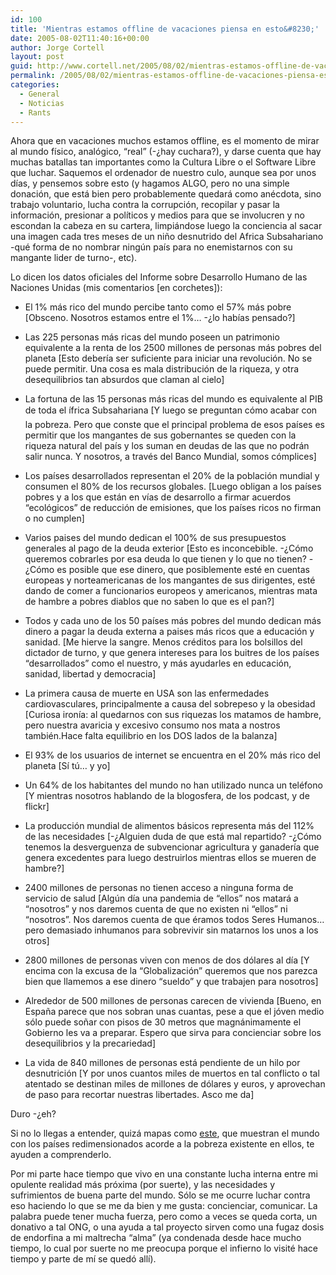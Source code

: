```yaml
---
id: 100
title: 'Mientras estamos offline de vacaciones piensa en esto&#8230;'
date: 2005-08-02T11:40:16+00:00
author: Jorge Cortell
layout: post
guid: http://www.cortell.net/2005/08/02/mientras-estamos-offline-de-vacaciones-piensa-esto/
permalink: /2005/08/02/mientras-estamos-offline-de-vacaciones-piensa-esto/
categories:
  - General
  - Noticias
  - Rants
---
```

Ahora que en vacaciones muchos estamos offline, es el momento de mirar al mundo fí­sico, analógico, &#8220;real&#8221; (-¿hay cuchara?), y darse cuenta que hay muchas batallas tan importantes como la Cultura Libre o el Software Libre que luchar. Saquemos el ordenador de nuestro culo, aunque sea por unos dí­as, y pensemos sobre esto (y hagamos ALGO, pero no una simple donación, que está bien pero probablemente quedará como anécdota, sino trabajo voluntario, lucha contra la corrupción, recopilar y pasar la información, presionar a polí­ticos y medios para que se involucren y no escondan la cabeza en su cartera, limpiándose luego la conciencia al sacar una imagen cada tres meses de un niño desnutrido del Africa Subsahariano -qué forma de no nombrar ningún paí­s para no enemistarnos con su mangante lider de turno-, etc).

Lo dicen los datos oficiales del Informe sobre Desarrollo Humano de las Naciones Unidas (mis comentarios [en corchetes]):

* El 1% más rico del mundo percibe tanto como el 57% más pobre [Obsceno. Nosotros estamos entre el 1%&#8230; -¿lo habí­as pensado?]
  
* Las 225 personas más ricas del mundo poseen un patrimonio equivalente a la renta de los 2500 millones de personas más pobres del planeta [Esto deberí­a ser suficiente para iniciar una revolución. No se puede permitir. Una cosa es mala distribución de la riqueza, y otra desequilibrios tan absurdos que claman al cielo]
  
* La fortuna de las 15 personas más ricas del mundo es equivalente al PIB de toda el ífrica Subsahariana [Y luego se preguntan cómo acabar con la pobreza. Pero que conste que el principal problema de esos paí­ses es permitir que los mangantes de sus gobernantes se queden con la riqueza natural del paí­s y los suman en deudas de las que no podrán salir nunca. Y nosotros, a través del Banco Mundial, somos cómplices]
  
* Los paí­ses desarrollados representan el 20% de la población mundial y consumen el 80% de los recursos globales. [Luego obligan a los paí­ses pobres y a los que están en ví­as de desarrollo a firmar acuerdos &#8220;ecológicos&#8221; de reducción de emisiones, que los paí­ses ricos no firman o no cumplen]
  
* Varios paises del mundo dedican el 100% de sus presupuestos generales al pago de la deuda exterior [Esto es inconcebible. -¿Cómo queremos cobrarles por esa deuda lo que tienen y lo que no tienen? -¿Cómo es posible que ese dinero, que posiblemente esté en cuentas europeas y norteamericanas de los mangantes de sus dirigentes, esté dando de comer a funcionarios europeos y americanos, mientras mata de hambre a pobres diablos que no saben lo que es el pan?]
  
* Todos y cada uno de los 50 paí­ses más pobres del mundo dedican más dinero a pagar la deuda externa a paises más ricos que a educación y sanidad. [Me hierve la sangre. Menos créditos para los bolsillos del dictador de turno, y que genera intereses para los buitres de los paí­ses &#8220;desarrollados&#8221; como el nuestro, y más ayudarles en educación, sanidad, libertad y democracia]
  
* La primera causa de muerte en USA son las enfermedades cardiovasculares, principalmente a causa del sobrepeso y la obesidad [Curiosa ironí­a: al quedarnos con sus riquezas los matamos de hambre, pero nuestra avaricia y excesivo consumo nos mata a nostros también.Hace falta equilibrio en los DOS lados de la balanza]
  
* El 93% de los usuarios de internet se encuentra en el 20% más rico del planeta [Sí­ tú&#8230; y yo]
  
* Un 64% de los habitantes del mundo no han utilizado nunca un teléfono [Y mientras nosotros hablando de la blogosfera, de los podcast, y de flickr]
  
* La producción mundial de alimentos básicos representa más del 112% de las necesidades [-¿Alguien duda de que está mal repartido? -¿Cómo tenemos la desverguenza de subvencionar agricultura y ganaderí­a que genera excedentes para luego destruirlos mientras ellos se mueren de hambre?]
  
* 2400 millones de personas no tienen acceso a ninguna forma de servicio de salud [Algún dí­a una pandemia de &#8220;ellos&#8221; nos matará a &#8220;nosotros&#8221; y nos daremos cuenta de que no existen ni &#8220;ellos&#8221; ni &#8220;nosotros&#8221;. Nos daremos cuenta de que éramos todos Seres Humanos&#8230; pero demasiado inhumanos para sobrevivir sin matarnos los unos a los otros]
  
* 2800 millones de personas viven con menos de dos dólares al dí­a [Y encima con la excusa de la &#8220;Globalización&#8221; queremos que nos parezca bien que llamemos a ese dinero &#8220;sueldo&#8221; y que trabajen para nosotros]
  
* Alrededor de 500 millones de personas carecen de vivienda [Bueno, en España parece que nos sobran unas cuantas, pese a que el jóven medio sólo puede soñar con pisos de 30 metros que magnánimamente el Gobierno les va a preparar. Espero que sirva para concienciar sobre los desequilibrios y la precariedad]
  
* La vida de 840 millones de personas está pendiente de un hilo por desnutrición [Y por unos cuantos miles de muertos en tal conflicto o tal atentado se destinan miles de millones de dólares y euros, y aprovechan de paso para recortar nuestras libertades. Asco me da]

Duro -¿eh?
  
Si no lo llegas a entender, quizá mapas como [este](http://blog.ctrlbreak.co.uk/archives/000194.html), que muestran el mundo con los paí­ses redimensionados acorde a la pobreza existente en ellos, te ayuden a comprenderlo.

Por mi parte hace tiempo que vivo en una constante lucha interna entre mi opulente realidad más próxima (por suerte), y las necesidades y sufrimientos de buena parte del mundo. Sólo se me ocurre luchar contra eso haciendo lo que se me da bien y me gusta: concienciar, comunicar. La palabra puede tener mucha fuerza, pero como a veces se queda corta, un donativo a tal ONG, o una ayuda a tal proyecto sirven como una fugaz dosis de endorfina a mi maltrecha &#8220;alma&#8221; (ya condenada desde hace mucho tiempo, lo cual por suerte no me preocupa porque el infierno lo visité hace tiempo y parte de mí­ se quedó allí­).